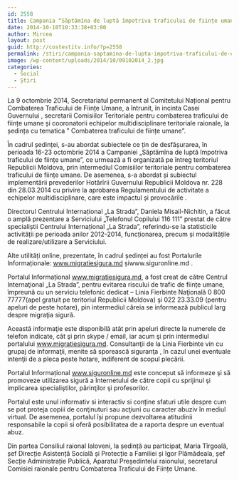```yaml
---
id: 2558
title: Campania “Săptămîna de luptă împotriva traficului de ființe umane”
date: 2014-10-10T10:33:38+03:00
author: Mircea
layout: post
guid: http://costestitv.info/?p=2558
permalink: /stiri/campania-saptamina-de-lupta-impotriva-traficului-de-carne-vie/
image: /wp-content/uploads/2014/10/09102014_2.jpg
categories:
  - Social
  - Știri
---
```

La 9 octombrie 2014, Secretariatul permanent al Comitetului Național pentru Combaterea Traficului de Ființe Umane, a întrunit, în incinta Casei Guvernului , secretarii Comisiilor Teritoriale pentru combaterea traficului de ființe umane și cooronatorii echipelor multidisciplinare teritoriale raionale, la ședința cu tematica &#8221; Combaterea traficului de ființe umane&#8221;.<!--more-->

În cadrul ședinței, s-au abordat subiectele ce țin de desfășurarea, în perioada 16-23 octombrie 2014 a Campaniei &#8222;Săptămîna de luptă împotriva traficului de ființe umane&#8221;, ce urmează a fi organizată pe întreg teritoriul Republicii Moldova, prin intermediul Comisiilor teritoriale pentru combaterea traficului de ființe umane. De asemenea, s-a abordat și subiectul implementării prevederilor Hotărîrii Guvernului Republicii Moldova nr. 228 din 28.03.2014 cu privire la aprobarea Regulamentului de activitate a echipelor multidisciplinare, care este impactul și provocările .

Directorul Centrului Internațional &#8222;La Strada&#8221;, Daniela Misail-Nichitin, a făcut o amplă prezentare a Serviciului &#8222;Telefonul Copilului 116 111&#8221; prestat de către specialiștii Centrului Internațional &#8222;La Strada&#8221;, referindu-se la statisticile activității pe perioada anilor 2012-2014, funcționarea, precum și modalitățile de realizare/utilizare a Serviciului.

Alte utilități online, prezentate, în cadrul ședinței au fost Portalurile Informaționale: www.migratiesigura.md șiwww.siguronline.md .

Portalul Informațional www.migratiesigura.md, a fost creat de către Centrul Internaţional „La Strada&#8221;, pentru evitarea riscului de trafic de ființe umane, împreună cu un serviciu telefonic dedicat – Linia Fierbinte Naţională 0 800 77777(apel gratuit pe teritoriul Republicii Moldova) şi 022 23.33.09 (pentru apeluri de peste hotare), pin intermediul căreia se informează publicul larg despre migraţia sigură.

Această informaţie este disponibilă atât prin apeluri directe la numerele de telefon indicate, cât şi prin skype / email, iar acum şi prin intermediul portalului www.migratiesigura.md. Consultanţii de la Linia Fierbinte vin cu grupaj de informaţii, menite să sporească siguranţa , în cazul unei eventuale intenţii de a pleca peste hotare, indiferent de scopul plecării.

Portalul Informațional www.siguronline.md este conceput să informeze şi să promoveze utilizarea sigură a Internetului de către copii cu sprijinul şi implicarea specialiştilor, părinţilor şi profesorilor.

Portalul este unul informativ si interactiv si conține sfaturi utile despre cum se pot proteja copiii de conţinuturi sau acţiuni cu caracter abuziv în mediul virtual. De asemenea, portalul își propune dezvoltarea atitudinii responsabile la copii si oferă posibilitatea de a raporta despre un eventual abuz.

Din partea Consiliul raional Ialoveni, la ședință au participat, Maria Tîrgoală, șef Direcție Asistență Socială și Protecție a Familiei și Igor Plămădeala, șef Secție Administrație Publică, Aparatul Președintelui raionului, secretarul Comisiei raionale pentru Combaterea Traficului de Ființe Umane.

&nbsp;